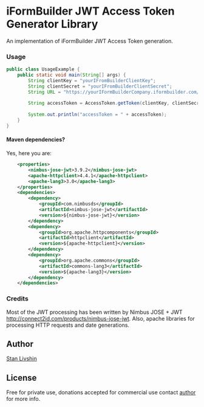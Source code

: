 # iFormBuilder JWT Access Token Generator Library

An implementation of iFormBuilder JWT Access Token generation.

### Usage

```java
public class UsageExample {
    public static void main(String[] args) {
        String clientKey = "yourIFromBuilderClientKey";
        String clientSecret = "yourIFromBuilderClientSecret";
        String URL = "https://yourIFormBuilderCompany.iformbuilder.com/exzact/api/oauth/token";
        
        String accessToken = AccessToken.getToken(clientKey, clientSecret, URL);
        
        System.out.println("accessToken = " + accessToken);
    }
}
```

#### Maven dependencies?

Yes, here you are:

```xml
    <properties>
        <nimbus-jose-jwt>3.9.2</nimbus-jose-jwt>
        <apache-httpclient>4.4.1</apache-httpclient>
        <apache-lang3>3.0</apache-lang3>
    </properties>
    <dependencies>
        <dependency>
            <groupId>com.nimbusds</groupId>
            <artifactId>nimbus-jose-jwt</artifactId>
            <version>${nimbus-jose-jwt}</version>
        </dependency>
        <dependency>
            <groupId>org.apache.httpcomponents</groupId>
            <artifactId>httpclient</artifactId>
            <version>${apache-httpclient}</version>
        </dependency>
        <dependency>
            <groupId>org.apache.commons</groupId>
            <artifactId>commons-lang3</artifactId>
            <version>${apache-lang3}</version>
        </dependency>
    </dependencies>
```

### Credits

Most of the JWT processing has been written by Nimbus JOSE + JWT <http://connect2id.com/products/nimbus-jose-jwt>. Also, apache libraries for processing HTTP requests and date generations.


## Author

[Stan Livshin](stanlivshin.com)

## License

Free for private use, donations accepted for commercial use contact [author](#author) for more info.